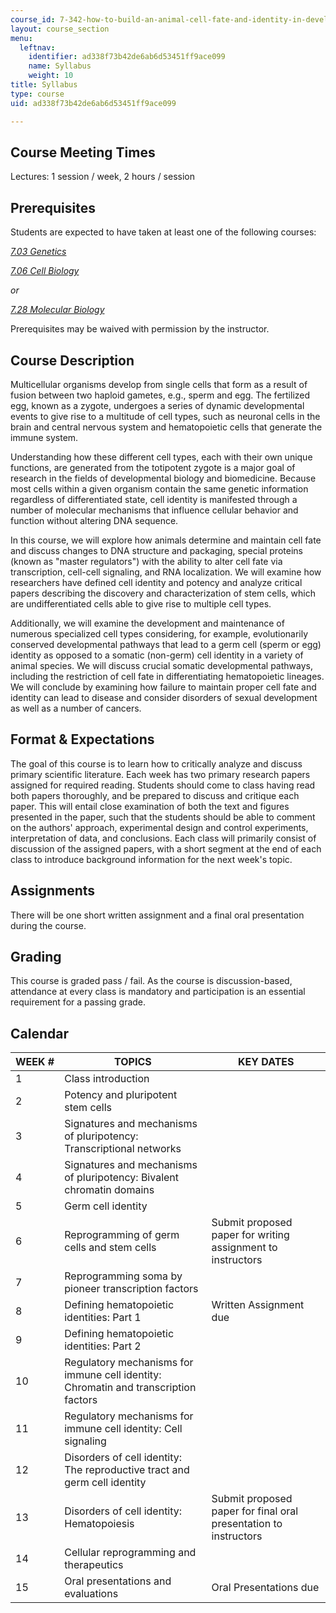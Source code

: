 ```yaml
---
course_id: 7-342-how-to-build-an-animal-cell-fate-and-identity-in-development-and-disease-fall-2017
layout: course_section
menu:
  leftnav:
    identifier: ad338f73b42de6ab6d53451ff9ace099
    name: Syllabus
    weight: 10
title: Syllabus
type: course
uid: ad338f73b42de6ab6d53451ff9ace099

---
```


Course Meeting Times
--------------------

Lectures: 1 session / week, 2 hours / session

Prerequisites
-------------

Students are expected to have taken at least one of the following courses:

[_7.03 Genetics_](/courses/7-03-genetics-fall-2004/)

[_7.06 Cell Biology_](/courses/7-06-cell-biology-spring-2007/)

_or_

[_7.28 Molecular Biology_](/courses/7-28-molecular-biology-spring-2005/)

Prerequisites may be waived with permission by the instructor.

Course Description
------------------

Multicellular organisms develop from single cells that form as a result of fusion between two haploid gametes, e.g., sperm and egg. The fertilized egg, known as a zygote, undergoes a series of dynamic developmental events to give rise to a multitude of cell types, such as neuronal cells in the brain and central nervous system and hematopoietic cells that generate the immune system.

Understanding how these different cell types, each with their own unique functions, are generated from the totipotent zygote is a major goal of research in the fields of developmental biology and biomedicine. Because most cells within a given organism contain the same genetic information regardless of differentiated state, cell identity is manifested through a number of molecular mechanisms that influence cellular behavior and function without altering DNA sequence.

In this course, we will explore how animals determine and maintain cell fate and discuss changes to DNA structure and packaging, special proteins (known as "master regulators") with the ability to alter cell fate via transcription, cell-cell signaling, and RNA localization. We will examine how researchers have defined cell identity and potency and analyze critical papers describing the discovery and characterization of stem cells, which are undifferentiated cells able to give rise to multiple cell types.

Additionally, we will examine the development and maintenance of numerous specialized cell types considering, for example, evolutionarily conserved developmental pathways that lead to a germ cell (sperm or egg) identity as opposed to a somatic (non-germ) cell identity in a variety of animal species. We will discuss crucial somatic developmental pathways, including the restriction of cell fate in differentiating hematopoietic lineages. We will conclude by examining how failure to maintain proper cell fate and identity can lead to disease and consider disorders of sexual development as well as a number of cancers.

Format & Expectations
---------------------

The goal of this course is to learn how to critically analyze and discuss primary scientific literature. Each week has two primary research papers assigned for required reading. Students should come to class having read both papers thoroughly, and be prepared to discuss and critique each paper. This will entail close examination of both the text and figures presented in the paper, such that the students should be able to comment on the authors' approach, experimental design and control experiments, interpretation of data, and conclusions. Each class will primarily consist of discussion of the assigned papers, with a short segment at the end of each class to introduce background information for the next week's topic.

Assignments
-----------

There will be one short written assignment and a final oral presentation during the course.

Grading
-------

This course is graded pass / fail. As the course is discussion-based, attendance at every class is mandatory and participation is an essential requirement for a passing grade.

Calendar
--------

| WEEK # | TOPICS | KEY DATES |
| --- | --- | --- |
| 1 | Class introduction | &nbsp; |
| 2 | Potency and pluripotent stem cells | &nbsp; |
| 3 | Signatures and mechanisms of pluripotency: Transcriptional networks | &nbsp; |
| 4 | Signatures and mechanisms of pluripotency: Bivalent chromatin domains | &nbsp; |
| 5 | Germ cell identity | &nbsp; |
| 6 | Reprogramming of germ cells and stem cells | Submit proposed paper for writing assignment to instructors |
| 7 | Reprogramming soma by pioneer transcription factors | &nbsp; |
| 8 | Defining hematopoietic identities: Part 1 | Written Assignment due |
| 9 | Defining hematopoietic identities: Part 2 | &nbsp; |
| 10 | Regulatory mechanisms for immune cell identity: Chromatin and transcription factors | &nbsp; |
| 11 | Regulatory mechanisms for immune cell identity: Cell signaling | &nbsp; |
| 12 | Disorders of cell identity: The reproductive tract and germ cell identity | &nbsp; |
| ﻿13 | Disorders of cell identity: Hematopoiesis | Submit proposed paper for final oral presentation to instructors |
| 14 | Cellular reprogramming and therapeutics | &nbsp; |
| 15 | Oral presentations and evaluations | Oral Presentations due